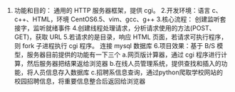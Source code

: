 1. 功能和目的： 通用的 HTTP 服务器框架，提供 cgi。
2.开发环境：语言 c、c++、HTML，环境 CentOS6.5、vim、gcc、g++
3.核心流程： 创建监听套接字，监听就绪事件
4.创建线程处理请求，分析请求使用的方法(POST、GET)，获取 URL
5.若请求的是目录，响应 HTML 页面，若请求可执行程序，则 fork 子进程执行 cgi 程序。
连接 mysql 数据库
6.项目效果：基于 B/S 模型，服务器目前提供的功能有一下三个
			a.网页版计算器，通过 cgi 程序进行计算，然后服务器把结果返给浏览器
			b.在线人员管理系统，提供查找和插入的功能，将人员信息存入数据库
			c.招聘系信息查询，通过python爬取学校网站的校园招聘信息，将重要信息整合后返回给浏览器
